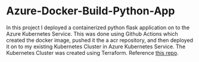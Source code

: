 # Azure-Docker-Build-Python-App

In this project I deployed a containerized python flask application on to the Azure Kubernetes Service. This was done using Github Actions which created the docker image, pushed it the a acr repository, and then deployed it on to my existing Kubernetes Cluster in Azure Kubernetes Service. The Kubernetes Cluster was created using Terraform. Reference [this repo](https://github.com/rjones18/Terraform-Azure-Kubernetes-Service).
